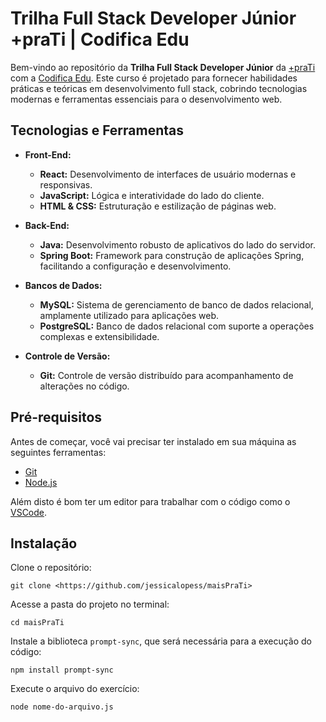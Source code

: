 # Trilha Full Stack Developer Júnior +praTi | Codifica Edu

Bem-vindo ao repositório da **Trilha Full Stack Developer Júnior** da [+praTi](www.maisprati.com.br/) com a [Codifica Edu](www.codificaedu.com.br). Este curso é projetado para fornecer habilidades práticas e teóricas em desenvolvimento full stack, cobrindo tecnologias modernas e ferramentas essenciais para o desenvolvimento web.

## Tecnologias e Ferramentas

- **Front-End:**
    - **React:** Desenvolvimento de interfaces de usuário modernas e responsivas.
    - **JavaScript:** Lógica e interatividade do lado do cliente.
    - **HTML & CSS:** Estruturação e estilização de páginas web.

- **Back-End:**
    - **Java:** Desenvolvimento robusto de aplicativos do lado do servidor.
    - **Spring Boot:** Framework para construção de aplicações Spring, facilitando a configuração e desenvolvimento.

- **Bancos de Dados:**
    - **MySQL:** Sistema de gerenciamento de banco de dados relacional, amplamente utilizado para aplicações web.
    - **PostgreSQL:** Banco de dados relacional com suporte a operações complexas e extensibilidade.

- **Controle de Versão:**
    - **Git:** Controle de versão distribuído para acompanhamento de alterações no código.

## Pré-requisitos

Antes de começar, você vai precisar ter instalado em sua máquina as seguintes ferramentas:
- [Git](https://git-scm.com)
- [Node.js](https://nodejs.org/pt/)

Além disto é bom ter um editor para trabalhar com o código como o [VSCode](https://code.visualstudio.com/).

## Instalação

Clone o repositório:
```
git clone <https://github.com/jessicalopess/maisPraTi>
```

Acesse a pasta do projeto no terminal:
```
cd maisPraTi
```

Instale a biblioteca `prompt-sync`, que será necessária para a execução do código:
```
npm install prompt-sync
```

Execute o arquivo do exercício:
```
node nome-do-arquivo.js
```
